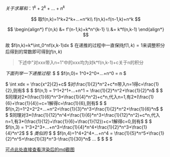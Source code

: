 $关于求幂和：1^k+2^k+...+n^k$

$$
取f(n,k)=1^k+2^k+...+n^k\\
 f(n,k)=f(n-1,k)+n^k
$$

$$
\begin{align*}
f'(n,k) &= f'(n-1,k)+k*n^{k-1} \\
        &= k*f(n,k-1)
\end{align*}
$$

故 $f(n,k)=k*\int_0^nf(x,k-1)dx $
在递推的过程中一直保持$f(1,k)=1$来调整积分后得到的常数即可得到$f(n,k)$

> 下述中"对xxx带入n=1"中的xxx均为对k*f(n,k-1)+c关于n的积分

$下面列举一下递推过程:$
$ $
$f(n,0)= 1^0+2^0+...+n^0 = n $

$ \int xdx = \frac{x^2}{2}+c$
$对\frac{1}{2}*n^2+c*n带入n=1得c=\frac{1}{2},则有$
$ $
$f(n,1) = 1^1+2^1+...+n^1 = \frac{1}{2}*n^2+\frac{1}{2}*n$
$ $
$同理对2*(\frac{1}{6}*n^3+\frac{1}{4}*n^2)+c*n,代入n=1,有2*(\frac{1}{6}+\frac{1}{4})+c=1解得c=\frac{1}{6},则有$
$ $
$f(n,2)=1^2+2^2+...+n^2=\frac{1}{3}*n^3+\frac{1}{2}*n^2+\frac{1}{6}*n$
$ $
$同理对3*(\frac{1}{12}*n^4+\frac{1}{6}*n^3+\frac{1}{12}*n^2)+c*n,代入n=1,有3*(\frac{1}{12}+\frac{1}{6}+\frac{1}{12})+c=1解得c=0,则有$
$ $
$f(n,3) = 1^3+2^3+...+n^3=\frac{1}{4}*n^4+\frac{1}{2}*n^3+\frac{1}{4}*n^2$
$ $
$类似的$
$ $
$f(n,4)=1^4+2^4+...+n^4 = \frac{1}{5}*n^5+\frac{1}{2}*n^5+\frac{1}{3}*n^3-\frac{1}{30}*n$ 
$...$
$ $
$ $

[可点此处直接查看渲染后的md截图](../img/幂和公式简单推导.png)
